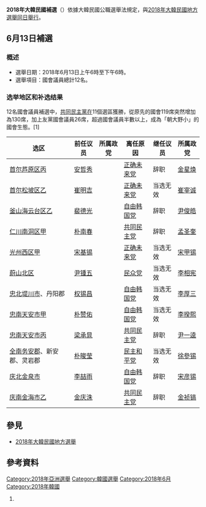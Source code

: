 **2018年大韓民國補選**（）依據大韓民國公職選舉法規定，與[2018年大韓民國地方選舉同日舉行](../Page/2018年大韓民國地方選舉.md "wikilink")。

## 6月13日補選

### 概述

  - 選舉日期：2018年6月13日上午6時至下午6時。
  - 選舉項目：國會議員總計12名。

### 选举地区和补选结果

12名國會議員補選中，[共同民主黨在](https://zh.wikipedia.org/wiki/共同民主黨 "wikilink")11個選區獲勝，從原先的國會119席突然增加為130席，加上友黨國會議員26席，超過國會議員半數以上，成為「朝大野小」的國會生態。\[1\]

| 选区                                                                                                    | 前任议员                                                         | 所属政党 | 离任原因                                                    | 继任议员 | 所属政党                                                |
| ----------------------------------------------------------------------------------------------------- | ------------------------------------------------------------ | ---- | ------------------------------------------------------- | ---- | --------------------------------------------------- |
| [首尔](https://zh.wikipedia.org/wiki/首尔 "wikilink")[芦原区丙](https://zh.wikipedia.org/wiki/芦原区 "wikilink") | [安哲秀](../Page/安哲秀.md "wikilink")                             |      | [正确未来党](https://zh.wikipedia.org/wiki/正确未来党 "wikilink") | 辞职   | [金星焕](../Page/金星焕.md "wikilink")                    |
| [首尔](https://zh.wikipedia.org/wiki/首尔 "wikilink")[松坡区乙](https://zh.wikipedia.org/wiki/松坡区 "wikilink") | [崔明吉](https://zh.wikipedia.org/wiki/崔明吉_\(政治人物\) "wikilink") |      | [正确未来党](https://zh.wikipedia.org/wiki/正确未来党 "wikilink") | 当选无效 | [崔宰诚](https://zh.wikipedia.org/wiki/崔宰诚 "wikilink") |
| [釜山海云台区乙](https://zh.wikipedia.org/wiki/釜山 "wikilink")                                                | [裴德光](https://zh.wikipedia.org/wiki/裴德光 "wikilink")          |      | [自由韩国党](../Page/自由韩国党.md "wikilink")                    | 辞职   | [尹俊皓](https://zh.wikipedia.org/wiki/尹俊皓 "wikilink") |
| [仁川南洞区甲](https://zh.wikipedia.org/wiki/仁川 "wikilink")                                                 | [朴南春](https://zh.wikipedia.org/wiki/朴南春 "wikilink")          |      | [共同民主党](../Page/共同民主党.md "wikilink")                    | 辞职   | [孟圣奎](https://zh.wikipedia.org/wiki/孟圣奎 "wikilink") |
| [光州西区甲](../Page/光州.md "wikilink")                                                                     | [宋基锡](https://zh.wikipedia.org/wiki/宋基锡 "wikilink")          |      | [正确未来党](https://zh.wikipedia.org/wiki/正确未来党 "wikilink") | 当选无效 | [宋甲锡](https://zh.wikipedia.org/wiki/宋甲锡 "wikilink") |
| [蔚山北区](https://zh.wikipedia.org/wiki/蔚山 "wikilink")                                                   | [尹锺五](https://zh.wikipedia.org/wiki/尹锺五 "wikilink")          |      | [民众党](https://zh.wikipedia.org/wiki/民众党 "wikilink")     | 当选无效 | [李相宪](https://zh.wikipedia.org/wiki/李相宪 "wikilink") |
| [忠北堤川市](../Page/忠清北道.md "wikilink")、丹阳郡                                                               | [权锡昌](https://zh.wikipedia.org/wiki/权锡昌 "wikilink")          |      | [自由韩国党](../Page/自由韩国党.md "wikilink")                    | 当选无效 | [李厚三](https://zh.wikipedia.org/wiki/李厚三 "wikilink") |
| [忠南天安市甲](../Page/忠清南道.md "wikilink")                                                                  | [朴赞佑](https://zh.wikipedia.org/wiki/朴赞佑 "wikilink")          |      | [自由韩国党](../Page/自由韩国党.md "wikilink")                    | 当选无效 | [李揆熙](https://zh.wikipedia.org/wiki/李揆熙 "wikilink") |
| [忠南天安市丙](../Page/忠清南道.md "wikilink")                                                                  | [梁承晁](https://zh.wikipedia.org/wiki/梁承晁 "wikilink")          |      | [共同民主党](../Page/共同民主党.md "wikilink")                    | 辞职   | [尹一逵](https://zh.wikipedia.org/wiki/尹一逵 "wikilink") |
| [全南务安郡](https://zh.wikipedia.org/wiki/全罗南道 "wikilink")、新安郡、灵岩郡                                        | [朴晙莹](https://zh.wikipedia.org/wiki/朴晙莹 "wikilink")          |      | [民主和平党](https://zh.wikipedia.org/wiki/民主和平党 "wikilink") | 当选无效 | [徐參锡](https://zh.wikipedia.org/wiki/徐參锡 "wikilink") |
| [庆北金泉市](../Page/庆尚北道.md "wikilink")                                                                   | [李喆雨](https://zh.wikipedia.org/wiki/李喆雨 "wikilink")          |      | [自由韩国党](../Page/自由韩国党.md "wikilink")                    | 辞职   | [宋彦锡](https://zh.wikipedia.org/wiki/宋彦锡 "wikilink") |
| [庆南金海市乙](../Page/庆尚南道.md "wikilink")                                                                  | [金庆洙](https://zh.wikipedia.org/wiki/金庆洙 "wikilink")          |      | [共同民主党](../Page/共同民主党.md "wikilink")                    | 辞职   | [金祯镐](https://zh.wikipedia.org/wiki/金祯镐 "wikilink") |

## 參見

  - [2018年大韓民國地方選舉](../Page/2018年大韓民國地方選舉.md "wikilink")

## 參考資料

[Category:2018年亞洲選舉](https://zh.wikipedia.org/wiki/Category:2018年亞洲選舉 "wikilink")
[Category:韓國選舉](https://zh.wikipedia.org/wiki/Category:韓國選舉 "wikilink")
[Category:2018年6月](https://zh.wikipedia.org/wiki/Category:2018年6月 "wikilink")
[Category:2018年韓國](https://zh.wikipedia.org/wiki/Category:2018年韓國 "wikilink")

1.